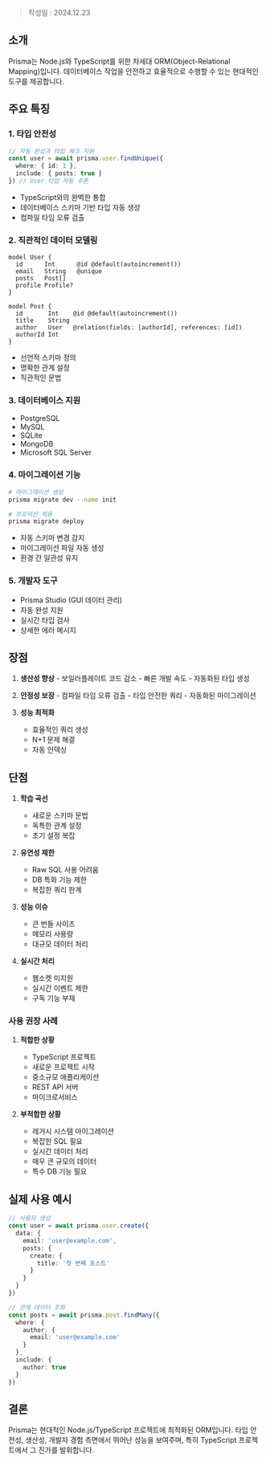 >작성일 : 2024.12.23

## 소개
Prisma는 Node.js와 TypeScript를 위한 차세대 ORM(Object-Relational Mapping)입니다. 데이터베이스 작업을 안전하고 효율적으로 수행할 수 있는 현대적인 도구를 제공합니다.

## 주요 특징

### 1. 타입 안전성
```typescript
// 자동 완성과 타입 체크 지원
const user = await prisma.user.findUnique({
  where: { id: 1 },
  include: { posts: true }
}) // User 타입 자동 추론
```
- TypeScript와의 완벽한 통합
- 데이터베이스 스키마 기반 타입 자동 생성
- 컴파일 타임 오류 검출

### 2. 직관적인 데이터 모델링
```prisma
model User {
  id      Int      @id @default(autoincrement())
  email   String   @unique
  posts   Post[]
  profile Profile?
}

model Post {
  id       Int    @id @default(autoincrement())
  title    String
  author   User   @relation(fields: [authorId], references: [id])
  authorId Int
}
```
- 선언적 스키마 정의
- 명확한 관계 설정
- 직관적인 문법

### 3. 데이터베이스 지원
- PostgreSQL
- MySQL
- SQLite
- MongoDB
- Microsoft SQL Server

### 4. 마이그레이션 기능
```bash
# 마이그레이션 생성
prisma migrate dev --name init

# 프로덕션 적용
prisma migrate deploy
```

- 자동 스키마 변경 감지
- 마이그레이션 파일 자동 생성
- 환경 간 일관성 유지

### 5. 개발자 도구
- Prisma Studio (GUI 데이터 관리)
- 자동 완성 지원
- 실시간 타입 검사
- 상세한 에러 메시지

## 장점
1. **생산성 향상**
	   - 보일러플레이트 코드 감소
	   - 빠른 개발 속도
	   - 자동화된 타입 생성

2. **안정성 보장**
	   - 컴파일 타임 오류 검출
	   - 타입 안전한 쿼리
	   - 자동화된 마이그레이션

3. **성능 최적화**
	- 효율적인 쿼리 생성
	- N+1 문제 해결
	- 자동 인덱싱
## 단점
1. **학습 곡선**
	- 새로운 스키마 문법
	- 독특한 관계 설정
	- 초기 설정 복잡

2. **유연성 제한**
	- Raw SQL 사용 어려움
	- DB 특화 기능 제한
	- 복잡한 쿼리 한계

3. **성능 이슈**
	- 큰 번들 사이즈
	- 메모리 사용량
	- 대규모 데이터 처리

4. **실시간 처리**
	- 웹소켓 미지원
	- 실시간 이벤트 제한
	- 구독 기능 부재

### 사용 권장 사례
1. **적합한 상황**
	- TypeScript 프로젝트
	- 새로운 프로젝트 시작
	- 중소규모 애플리케이션
	- REST API 서버
	- 마이크로서비스

2. **부적합한 상황**
	- 레거시 시스템 마이그레이션
	- 복잡한 SQL 필요
	- 실시간 데이터 처리
	- 매우 큰 규모의 데이터
	- 특수 DB 기능 필요
## 실제 사용 예시

```typescript
// 사용자 생성
const user = await prisma.user.create({
  data: {
    email: 'user@example.com',
    posts: {
      create: {
        title: '첫 번째 포스트'
      }
    }
  }
})

// 관계 데이터 조회
const posts = await prisma.post.findMany({
  where: {
    author: {
      email: 'user@example.com'
    }
  },
  include: {
    author: true
  }
})
```

## 결론
Prisma는 현대적인 Node.js/TypeScript 프로젝트에 최적화된 ORM입니다. 타입 안전성, 생산성, 개발자 경험 측면에서 뛰어난 성능을 보여주며, 특히 TypeScript 프로젝트에서 그 진가를 발휘합니다.